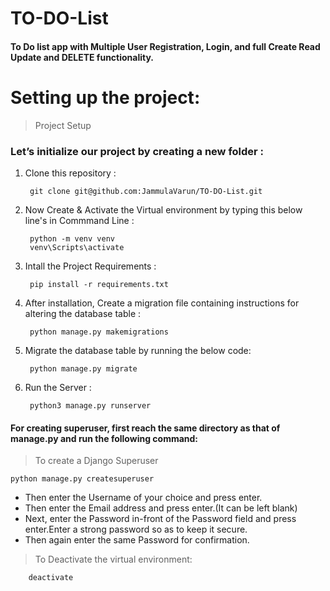 # TO-DO-List
  #### To Do list app with Multiple User Registration, Login, and full Create Read Update and DELETE functionality.

# Setting up the project:
> Project Setup 
### Let’s initialize our project by creating a new folder :

1. Clone this repository :

		git clone git@github.com:JammulaVarun/TO-DO-List.git

2. Now Create & Activate the Virtual environment by typing this below line's in Commmand Line :

		python -m venv venv
		venv\Scripts\activate
		
3. Intall the Project Requirements :

		pip install -r requirements.txt
	
4. After installation, Create a migration file containing instructions for altering the database table :

		python manage.py makemigrations
		
5. Migrate the database table by running the below code:

		python manage.py migrate
		
6. Run the Server :

		python3 manage.py runserver
		
#### For creating superuser, first reach the same directory as that of manage.py and run the following command:

> To create a Django Superuser

	python manage.py createsuperuser
	
  - Then enter the Username of your choice and press enter.
  - Then enter the Email address and press enter.(It can be left blank)
  - Next, enter the Password in-front of the Password field and press enter.Enter a strong password so as to keep it secure.
  - Then again enter the same Password for confirmation.
  
> To Deactivate the virtual environment:

		deactivate
